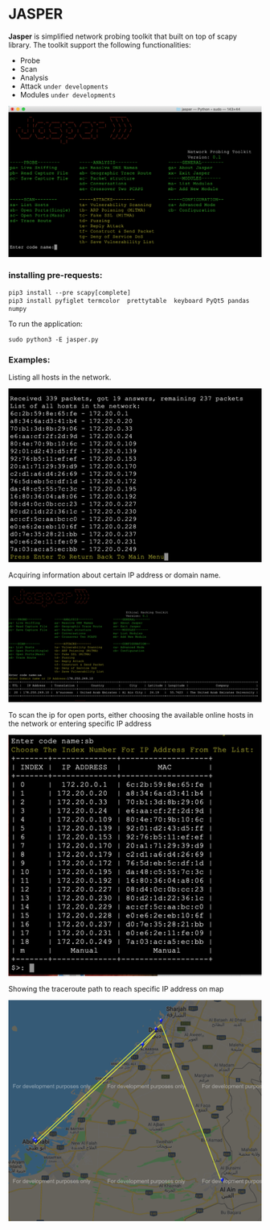 # JASPER
**Jasper** is simplified network probing toolkit that built on top of scapy library. The toolkit support the following functionalities:
* Probe
* Scan
* Analysis
* Attack `under developments`
* Modules `under developments`

![mainmenue](screenshots/ScreenShot2021-07-16_mainmenu.png)

### installing pre-requests:

```
pip3 install --pre scapy[complete]
pip3 install pyfiglet termcolor  prettytable  keyboard PyQt5 pandas numpy
```
To run the application:
```
sudo python3 -E jasper.py

```
### Examples:
Listing all hosts in the network.

![listingHosts](screenshots/ScreenShot2021-07-16_listHosts.png)

Acquiring information about certain IP address or domain name.

![dnsresolve](screenshots/ScreenShot2021-07-16_DNS.png)

To scan the ip for open ports, either choosing the available online hosts in the network or entering specific IP address

![portscan](screenshots/ScreenShot2021-07-16_sb.png)

Showing the traceroute path to reach specific IP address on map

![geolocation](screenshots/ScreenShot2021-07-16_geolocation.png)

